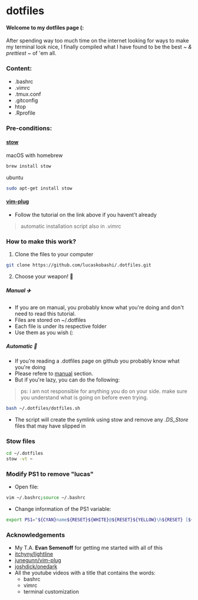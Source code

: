 # dotfiles

#### Welcome to my dotfiles page (:

After spending way too much time on the internet looking for ways to make my terminal look nice, I finally compiled what I have found to be the best *~ & prettiest ~* of 'em all.

### Content:
- .bashrc
- .vimrc
- .tmux.conf
- .gitconfig
- htop
- .Rprofile

### Pre-conditions:

#### [stow](https://www.gnu.org/software/stow/manual/)
macOS with homebrew
```bash
brew install stow
```
ubuntu
```bash
sudo apt-get install stow
```

#### [vim-plug](https://github.com/junegunn/vim-plug)
- Follow the tutorial on the link above if you havent't already

> automatic installation script also in .vimrc

### How to make this work?

1. Clone the files to your computer

```bash
git clone https://github.com/lucaskobashi/.dotfiles.git
```

2. Choose your weapon! :gun:

##### Manual :airplane:

- If you are on manual, you probably know what you're doing and don't need to read this tutorial.
- Files are stored on ~/.dotfiles
- Each file is under its respective folder
- Use them as you wish (:

##### Automatic :rocket:

- If you're reading a .dotfiles page on github you probably know what you're doing
- Please refere to [manual](#manual-airplane) section.
- But if you're lazy, you can do the following:

> ps: i am not responsible for anything you do on your side. make sure you understand what is going on before even trying.

```bash
bash ~/.dotfiles/dotfiles.sh
```
- The script will create the symlink using stow and remove any _.DS_Store_ files that may have slipped in

### Stow files
```bash
cd ~/.dotfiles
stow -vt ~
```

### Modify PS1 to remove "lucas"

- Open file:
```bash
vim ~/.bashrc;source ~/.bashrc
```
- Change information of the PS1 variable:
```bash
export PS1="${CYAN}name${RESET}${WHITE}@${RESET}${YELLOW}\h${RESET} [${PLUM}\W${RESET}]$ "
```

### Acknowledgements

- My T.A. **Evan Semenoff** for getting me started with all of this
- [itchyny/lightline](https://github.com/itchyny/lightline.vim)
- [junegunn/vim-plug](https://github.com/junegunn/vim-plug)
- [joshdick/onedark](https://github.com/joshdick/onedark.vim)
- All the youtube videos with a title that contains the words:
    * bashrc
    * vimrc
    * terminal customization
